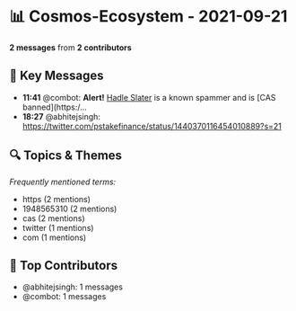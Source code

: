# 📊 Cosmos-Ecosystem - 2021-09-21
**2 messages** from **2 contributors**

## 💬 Key Messages
- **11:41** @combot: **Alert!** [Hadle Slater](tg://user?id=1948565310) is a known spammer and is [CAS banned](https:/...
- **18:27** @abhitejsingh: https://twitter.com/pstakefinance/status/1440370116454010889?s=21

## 🔍 Topics & Themes
*Frequently mentioned terms:*
- https (2 mentions)
- 1948565310 (2 mentions)
- cas (2 mentions)
- twitter (1 mentions)
- com (1 mentions)

## 👥 Top Contributors
- @abhitejsingh: 1 messages
- @combot: 1 messages